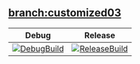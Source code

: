 ## [branch:customized03](https://github.com/Souto-Naitou/GameEngine_DX12/tree/customized03)
|Debug|Release|
|:---:|:---:|
[![DebugBuild](https://github.com/Souto-Naitou/GameEngine_DX12/actions/workflows/DebugBuildTest.yml/badge.svg?branch=customized03)](https://github.com/Souto-Naitou/GameEngine_DX12/actions/workflows/DebugBuildTest.yml)|[![ReleaseBuild](https://github.com/Souto-Naitou/GameEngine_DX12/actions/workflows/ReleaseBuildTest.yml/badge.svg?branch=customized03)](https://github.com/Souto-Naitou/GameEngine_DX12/actions/workflows/ReleaseBuildTest.yml)|

